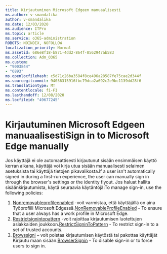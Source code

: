 ```yaml
---
title: Kirjautuminen Microsoft Edgeen manuaalisesti
ms.author: v-smandalika
author: v-smandalika
ms.date: 12/03/2020
ms.audience: ITPro
ms.topic: article
ms.service: o365-administration
ROBOTS: NOINDEX, NOFOLLOW
localization_priority: Normal
ms.assetid: 686e8f18-b871-4dd2-864f-8562947ab583
ms.collection: Adm_O365
ms.custom:
- "9003844"
- "6893"
ms.openlocfilehash: c5d71c26ba3584f8ce496a28587fe75cae2d344f
ms.sourcegitcommit: 94036315916fbc79dca2a692c2e9bc1139dd28f6
ms.translationtype: MT
ms.contentlocale: fi-FI
ms.lasthandoff: 12/08/2020
ms.locfileid: "49677245"
---
```

# <a name="sign-in-to-microsoft-edge-manually"></a><span data-ttu-id="b8867-102">Kirjautuminen Microsoft Edgeen manuaalisesti</span><span class="sxs-lookup"><span data-stu-id="b8867-102">Sign in to Microsoft Edge manually</span></span>

<span data-ttu-id="b8867-103">Jos käyttäjä ei ole automaattisesti kirjautunut sisään ensimmäisen käyttö kerran aikana, käyttäjä voi kirja utua sisään manuaalisesti selaimen asetuksista tai käyttäjä tietojen pikavalikosta.</span><span class="sxs-lookup"><span data-stu-id="b8867-103">If a user isn't automatically signed in during a first-run experience, the user can manually sign in through the browser's settings or the identity flyout.</span></span> <span data-ttu-id="b8867-104">Jos haluat hallita sisäänkirjautumista, käytä seuraavia käytäntöjä:</span><span class="sxs-lookup"><span data-stu-id="b8867-104">To manage sign-in, use the following policies:</span></span>

1. <span data-ttu-id="b8867-105">[Nonremovableprofileenabled](https://docs.microsoft.com/deployedge/microsoft-edge-policies#nonremovableprofileenabled) -voit varmistaa, että käyttäjällä on aina Työprofiili Microsoft Edgessä.</span><span class="sxs-lookup"><span data-stu-id="b8867-105">[NonRemovableProfileEnabled](https://docs.microsoft.com/deployedge/microsoft-edge-policies#nonremovableprofileenabled) - To ensure that a user always has a work profile in Microsoft Edge.</span></span>
2. <span data-ttu-id="b8867-106">[Restrictsignintopattern](https://docs.microsoft.com/deployedge/microsoft-edge-policies#restrictsignintopattern) -voit rajoittaa kirjautumisen luotettujen asiakkaiden joukkoon.</span><span class="sxs-lookup"><span data-stu-id="b8867-106">[RestrictSigninToPattern](https://docs.microsoft.com/deployedge/microsoft-edge-policies#restrictsignintopattern) - To restrict sign-in to a set of trusted accounts.</span></span>
3. <span data-ttu-id="b8867-107">[Browssigni](https://docs.microsoft.com/deployedge/microsoft-edge-policies#browsersignin) – voit poistaa kirjautumisen käytöstä tai pakottaa käyttäjät Kirjautu maan sisään.</span><span class="sxs-lookup"><span data-stu-id="b8867-107">[BrowserSignin](https://docs.microsoft.com/deployedge/microsoft-edge-policies#browsersignin) - To disable sign-in or to force users to sign in.</span></span>

